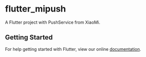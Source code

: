 # flutter_mipush

A Flutter project with PushService from XiaoMi.

## Getting Started

For help getting started with Flutter, view our online
[documentation](https://flutter.io/).
